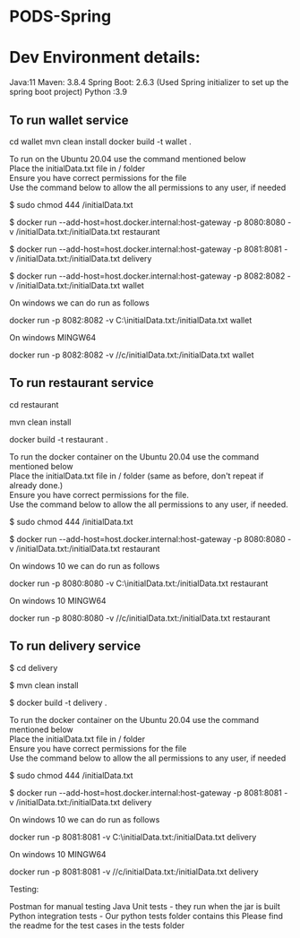 # PODS-Spring

# Dev Environment details:

Java:11
Maven: 3.8.4 
Spring Boot: 2.6.3 (Used Spring initializer to set up the spring boot project)
Python :3.9

To run wallet service
---------------------

cd wallet
mvn clean install
docker build -t wallet .

To run on the Ubuntu 20.04 use the command mentioned below <br>
Place the initialData.txt file in / folder <br>
Ensure you have correct permissions for the file <br> 
Use the command below to allow the all permissions to any user, if needed <br> 

$ sudo chmod 444 /initialData.txt

$ docker run --add-host=host.docker.internal:host-gateway -p 8080:8080 -v /initialData.txt:/initialData.txt restaurant

$ docker run --add-host=host.docker.internal:host-gateway -p 8081:8081 -v /initialData.txt:/initialData.txt delivery

$ docker run --add-host=host.docker.internal:host-gateway -p 8082:8082 -v /initialData.txt:/initialData.txt wallet

On windows we can do run as follows

docker run -p 8082:8082 -v C:\initialData.txt:/initialData.txt wallet

On windows MINGW64

docker run -p 8082:8082 -v //c/initialData.txt:/initialData.txt wallet


To run restaurant service
--------------------------

cd restaurant

mvn clean install

docker build -t restaurant .

To run the docker container on the Ubuntu 20.04 use the command mentioned below <br>
Place the initialData.txt file in / folder (same as before, don't repeat if already done.) <br> 
Ensure you have correct permissions for the file. <br>
Use the command below to allow the all permissions to any user, if needed. <br> 

$ sudo chmod 444 /initialData.txt

$ docker run --add-host=host.docker.internal:host-gateway -p 8080:8080 -v /initialData.txt:/initialData.txt restaurant

On windows 10 we can do run as follows

docker run -p 8080:8080 -v C:\initialData.txt:/initialData.txt restaurant

On windows 10 MINGW64

docker run -p 8080:8080 -v //c/initialData.txt:/initialData.txt restaurant

To run delivery service
------------------------

$ cd delivery 

$ mvn clean install 

$ docker build -t delivery . 

To run the docker container on the Ubuntu 20.04 use the command mentioned below <br>
Place the initialData.txt file in / folder <br>
Ensure you have correct permissions for the file <br> 
Use the command below to allow the all permissions to any user, if needed <br>

$ sudo chmod 444 /initialData.txt

$ docker run --add-host=host.docker.internal:host-gateway -p 8081:8081 -v /initialData.txt:/initialData.txt delivery

On windows 10 we can do run as follows

docker run -p 8081:8081 -v C:\initialData.txt:/initialData.txt delivery

On windows 10 MINGW64

docker run -p 8081:8081 -v //c/initialData.txt:/initialData.txt delivery

Testing:

Postman for manual testing
Java Unit tests - they run when the jar is built
Python integration tests - Our python tests folder contains this
Please find the readme for the test cases in the tests folder